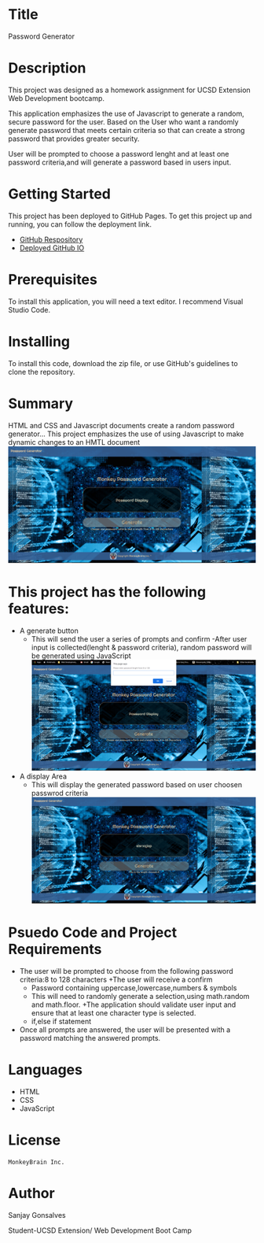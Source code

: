 # Title
Password Generator
# Description
This project was designed as a homework assignment for UCSD Extension Web Development bootcamp.

This application emphasizes the use of Javascript to generate a random, secure password for the user.
Based on the User who want a randomly generate password that meets certain criteria so that can create a strong password that provides greater security.

User will be prompted to choose a password lenght and at least one password criteria,and will generate a password based in users input.

# Getting Started
This project has been deployed to GitHub Pages. To get this project up and running, you can follow the deployment link.
   + [GitHub Respository](https://github.com/sanjay1626/Password-Generator.git) 
   + [Deployed GitHub IO](https://sanjay1626.github.io/Password-Generator/.)

# Prerequisites
To install this application, you will need a text editor. I recommend Visual Studio Code.

# Installing
To install this code, download the zip file, or use GitHub's guidelines to clone the repository.

# Summary
HTML and CSS and Javascript documents create a random password generator...
This project emphasizes the use of using Javascript to make dynamic changes to an HMTL document
  ![ScreenshotIntro](https://github.com/sanjay1626/Password-Generator/blob/main/assests/images/Screenshot1.jpg)

# This project has the following features:
+ A generate button
    - This will send the user a series of prompts and confirm
    -After user input is collected(lenght & password criteria), random password will be generated using JavaScript
    ![ScreenshotLength](https://github.com/sanjay1626/Password-Generator/blob/main/assests/images/Screenshot2.jpg)
+ A display Area
    - This will display the generated password based on user choosen passwrod criteria
     ![Screenshotdisplay](https://github.com/sanjay1626/Password-Generator/blob/main/assests/images/Screenshot4.jpg)

# Psuedo Code and Project Requirements
  + The user will be prompted to choose from the following password criteria:8 to 128 characters
  +The user will receive a confirm
     - Password containing uppercase,lowercase,numbers & symbols
     - This will need to randomly generate a selection,using math.random and math.floor.
  +The application should validate user input and ensure that at least one character type is selected.
     - if,else if statement
  + Once all prompts are answered, the user will be presented with a password matching the answered prompts. 
  
# Languages
  + HTML
  + CSS
  + JavaScript
      
# License
    MonkeyBrain Inc. 

# Author
  Sanjay Gonsalves
  
  Student-UCSD Extension/
  Web Development Boot Camp



     

